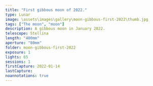 ```yaml
---
title: "First gibbous moon of 2022."
type: Lunar
image: \assets\images\gallery\moon-gibbous-first-2022\thumb.jpg
tags: ["The moon", "moon"]
description: A gibbous moon in January 2022.
telescope: Stellina
length: "400mm"
aperture: "80mm"
folder: moon-gibbous-first-2022
exposure: 1
lights: 65
sessions: 1
firstCapture: 2022-01-14
lastCapture:
noannotations: true
---
```

